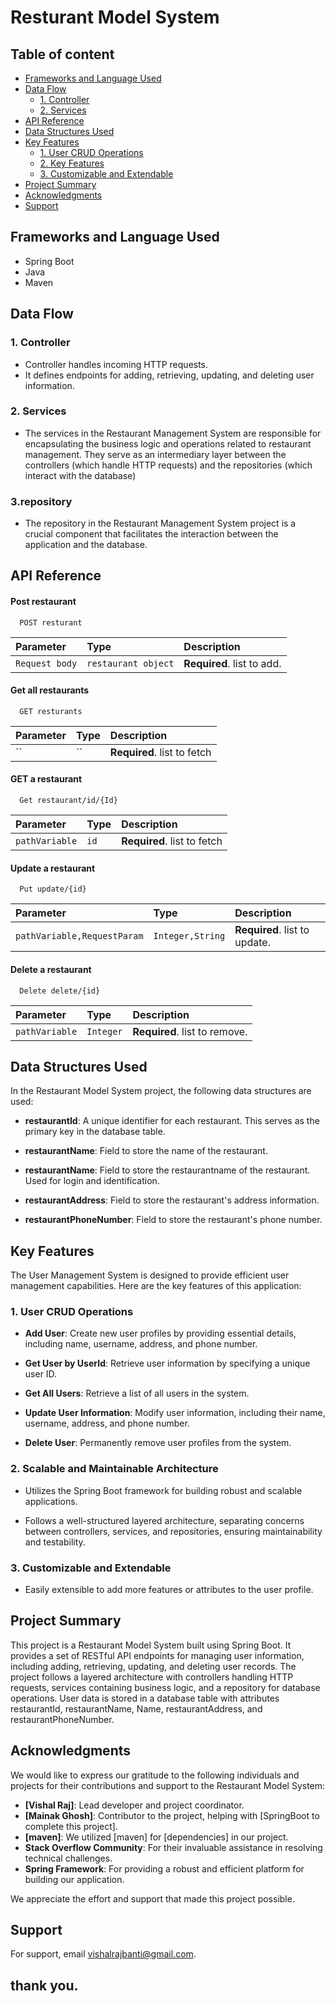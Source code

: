 
# Resturant Model System

## Table of content 
   - [Frameworks and Language Used](#frameworks-and-language-used)
- [Data Flow](#data-flow)
  - [1. Controller](#1-controller)
  - [2. Services](#2-Services)
- [API Reference](#API-Reference)
- [Data Structures Used ](#Data-Structures-Used)
 - [Key Features](#Key-Features)
   - [1. User CRUD Operations](#1-User-CRUD-Operations)
   - [2. Key Features](#2-Key-Features)
   - [3. Customizable and Extendable](#3-Customizable-and-Extendable)
- [Project Summary](#project-summary)
- [Acknowledgments](#Acknowledgments)
- [Support](#Support)



## Frameworks and Language Used
- Spring Boot
- Java
- Maven

## Data Flow

### 1. Controller
- Controller handles incoming HTTP requests.
- It defines endpoints for adding, retrieving, updating, and deleting user information.


### 2. Services
- The services in the Restaurant Management System are responsible for encapsulating the business logic and operations related to restaurant management. They serve as an intermediary layer between the controllers (which handle HTTP requests) and the repositories (which interact with the database)

### 3.repository
- The repository in the Restaurant Management System project is a crucial component that facilitates the interaction between the application and the database.

## API Reference

#### Post restaurant

```http
  POST resturant
```

| Parameter | Type     | Description                |
| :-------- | :------- | :------------------------- |
|`Request body`  | `restaurant object` | **Required**. list to add. |

#### Get all restaurants

```http
  GET resturants
```

| Parameter | Type     | Description                       |
| :-------- | :------- | :-------------------------------- |
| ``      | `` | **Required**. list to  fetch |

#### GET  a restaurant
```http
  Get restaurant/id/{Id}
```

| Parameter | Type     | Description                       |
| :-------- | :------- | :-------------------------------- |
| `pathVariable`      | `id` | **Required**. list to  fetch |

#### Update a restaurant

```http
  Put update/{id}
```

| Parameter | Type     | Description                       |
| :-------- | :------- | :-------------------------------- |
| `pathVariable,RequestParam`      | `Integer,String` | **Required**. list to  update. |

#### Delete a restaurant

```http
  Delete delete/{id}
```

| Parameter | Type     | Description                       |
| :-------- | :------- | :-------------------------------- |
| `pathVariable`      | `Integer` | **Required**. list to  remove. |




## Data Structures Used

In the Restaurant Model  System project, the following data structures are used:


- **restaurantId**: A unique identifier for each restaurant. This serves as the primary key in the database table.

- **restaurantName**: Field to store the name of the restaurant.

- **restaurantName**: Field to store the restaurantname of the restaurant. Used for login and identification.

- **restaurantAddress**: Field to store the restaurant's address information.

- **restaurantPhoneNumber**: Field to store the restaurant's phone number.

## Key Features

The User Management System is designed to provide efficient user management capabilities. Here are the key features of this application:

### 1. User CRUD Operations

- **Add User**: Create new user profiles by providing essential details, including name, username, address, and phone number.

- **Get User by UserId**: Retrieve user information by specifying a unique user ID.

- **Get All Users**: Retrieve a list of all users in the system.

- **Update User Information**: Modify user information, including their name, username, address, and phone number.

- **Delete User**: Permanently remove user profiles from the system.

### 2. Scalable and Maintainable Architecture

- Utilizes the Spring Boot framework for building robust and scalable applications.

- Follows a well-structured layered architecture, separating concerns between controllers, services, and repositories, ensuring maintainability and testability.



### 3. Customizable and Extendable

- Easily extensible to add more features or attributes to the user profile.


## Project Summary
This project is a Restaurant Model System built using Spring Boot. It provides a set of RESTful API endpoints for managing user information, including adding, retrieving, updating, and deleting user records. The project follows a layered architecture with controllers handling HTTP requests, services containing business logic, and a repository for database operations. User data is stored in a database table with attributes restaurantId, restaurantName, Name, restaurantAddress, and restaurantPhoneNumber.




## Acknowledgments

We would like to express our gratitude to the following individuals and projects for their contributions and support to the Restaurant Model System:

- **[Vishal Raj]**: Lead developer and project coordinator.
- **[Mainak Ghosh]**: Contributor to the project, helping with [SpringBoot to complete this project].
- **[maven]**: We utilized [maven] for [dependencies] in our project.
- **Stack Overflow Community**: For their invaluable assistance in resolving technical challenges.
- **Spring Framework**: For providing a robust and efficient platform for building our application.


We appreciate the  effort and support that made this project possible.



## Support

For support, email vishalrajbanti@gmail.com.

## thank you.
